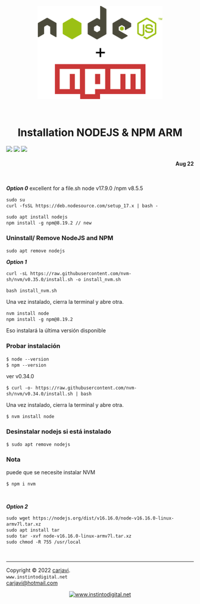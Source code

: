 <p align="center"><img src="https://raw.githubusercontent.com/carjavi/install-nodejs-ARM/master/img/nodejs-npm_logos.png" height="250" alt="MarlinFirmware's logo" /></p>

<br>

<h1 align="center">Installation NODEJS & NPM ARM</h1>

<img src="https://img.shields.io/badge/OS%20-Raspbian%20GNU%2FLinux%2011%20(bulleye)-yellowgreen">

<img src="https://img.shields.io/badge/Hardware-Raspberry%20ver%204-red">
<img src="https://img.shields.io/badge/Hardware-Raspberry%20ver%203-red">

<h4 align="right">Aug 22</h4>

<br>

***Option 0***
excellent for a file.sh node v17.9.0 /npm v8.5.5
```
sudo su
curl -fsSL https://deb.nodesource.com/setup_17.x | bash -
```
```
sudo apt install nodejs
npm install -g npm@8.19.2 // new
```
### Uninstall/ Remove NodeJS and NPM
```
sudo apt remove nodejs
```


  ***Option 1***

```
curl -sL https://raw.githubusercontent.com/nvm-sh/nvm/v0.35.0/install.sh -o install_nvm.sh
```
```
bash install_nvm.sh
```

Una vez instalado, cierra la terminal y abre otra.
```
nvm install node
npm install -g npm@8.19.2 
```
Eso instalará la última versión disponible

### Probar instalación
```
$ node --version
$ npm --version
```

ver v0.34.0
```
$ curl -o- https://raw.githubusercontent.com/nvm-sh/nvm/v0.34.0/install.sh | bash
```
Una vez instalado, cierra la terminal y abre otra.
```
$ nvm install node
```


### Desinstalar nodejs si está instalado

```
$ sudo apt remove nodejs
```
### Nota
puede que se necesite instalar NVM
```
$ npm i nvm
```

<br>

***Option 2***

```
sudo wget https://nodejs.org/dist/v16.16.0/node-v16.16.0-linux-armv7l.tar.xz
sudo apt install tar
sudo tar -xvf node-v16.16.0-linux-armv7l.tar.xz
sudo chmod -R 755 /usr/local
```
<br>

---
Copyright &copy; 2022 [carjavi](https://github.com/carjavi). <br>
```www.instintodigital.net``` <br>
carjavi@hotmail.com <br>
<p align="center">
    <a href="https://instintodigital.net/" target="_blank"><img src="https://raw.githubusercontent.com/carjavi/install-nodejs-ARM/master/img/developer.png" height="100" alt="www.instintodigital.net"></a>
</p>
